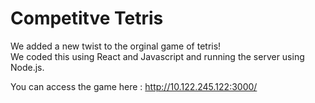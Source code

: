 # Competitve Tetris

We added a new twist to the orginal game of tetris! <br>
We coded this using React and Javascript and running the server using Node.js. <br>

You can access the game here : 
http://10.122.245.122:3000/
